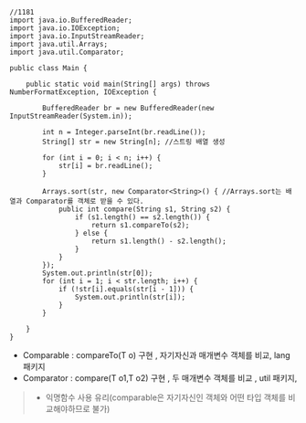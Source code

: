 ```
//1181
import java.io.BufferedReader;
import java.io.IOException;
import java.io.InputStreamReader;
import java.util.Arrays;
import java.util.Comparator;

public class Main {

	public static void main(String[] args) throws NumberFormatException, IOException {

		BufferedReader br = new BufferedReader(new InputStreamReader(System.in));

		int n = Integer.parseInt(br.readLine());
		String[] str = new String[n]; //스트링 배열 생성

		for (int i = 0; i < n; i++) {
			str[i] = br.readLine();
		}

		Arrays.sort(str, new Comparator<String>() { //Arrays.sort는 배열과 Comparator를 객체로 받을 수 있다.
			public int compare(String s1, String s2) {
				if (s1.length() == s2.length()) {
					return s1.compareTo(s2);
				} else {
					return s1.length() - s2.length();
				}
			}
		});
		System.out.println(str[0]);
		for (int i = 1; i < str.length; i++) {
			if (!str[i].equals(str[i - 1])) {
				System.out.println(str[i]);
			}
		}

	}
}

```

- Comparable : compareTo(T o) 구현 , 자기자신과 매개변수 객체를 비교, lang 패키지
- Comparator : compare(T o1,T o2) 구현 , 두 매개변수 객체를 비교 , util 패키지, 
> - 익명함수 사용 유리(comparable은 자기자신인 객체와 어떤 타입 객체를 비교해야하므로 불가)
